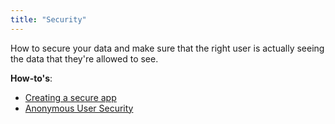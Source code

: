 ```yaml
---
title: "Security"
---
```

How to secure your data and make sure that the right user is actually seeing the data that they're allowed to see.

**How-to's**:

*   [Creating a secure app](create-a-secure-app)
*   [Anonymous User Security](set-up-anonymous-user-security)

